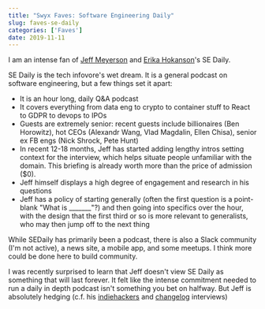 ```yaml
---
title: "Swyx Faves: Software Engineering Daily"
slug: faves-se-daily
categories: ['Faves']
date: 2019-11-11
---
```


I am an intense fan of [Jeff Meyerson](https://twitter.com/the_prion) and [Erika Hokanson](https://twitter.com/erikawh0)'s SE Daily.

SE Daily is the tech infovore's wet dream. It is a general podcast on software engineering, but a few things set it apart:

- It is an hour long, daily Q&A podcast
- It covers everything from data eng to crypto to container stuff to React to GDPR to devops to IPOs
- Guests are extremely senior: recent guests include billionaires (Ben Horowitz), hot CEOs (Alexandr Wang, Vlad Magdalin, Ellen Chisa), senior ex FB engs (Nick Shrock, Pete Hunt)
- In recent 12-18 months, Jeff has started adding lengthy intros setting context for the interview, which helps situate people unfamiliar with the domain. This briefing is already worth more than the price of admission ($0).
- Jeff himself displays a high degree of engagement and research in his questions
- Jeff has a policy of starting generally (often the first question is a point-blank "What is _______"?) and then going into specifics over the hour, with the design that the first third or so is more relevant to generalists, who may then jump off to the next thing

While SEDaily has primarily been a podcast, there is also a Slack community (I'm not active), a news site, a mobile app, and some meetups. I think more could be done here to build community.

I was recently surprised to learn that Jeff doesn't view SE Daily as something that will last forever. It felt like the intense commitment needed to run a daily in depth podcast isn't something you bet on halfway. But Jeff is absolutely hedging (c.f. his [indiehackers](https://www.indiehackers.com/podcast/114-jeff-meyerson-of-software-engineering-daily) and [changelog](https://changelog.com/podcast/368) interviews)